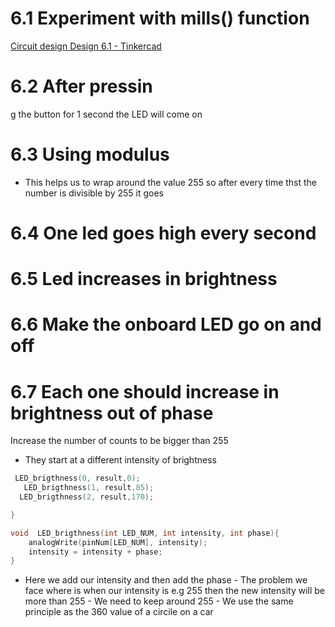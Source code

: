 # 6.1 Experiment with mills() function

[Circuit design Design 6.1 - Tinkercad](https://www.tinkercad.com/things/kpAb7CrgImn-design-61/editel?returnTo=https%3A%2F%2Fwww.tinkercad.com%2Fdashboard%2Fdesigns%2Fcircuits)
# 6.2 After pressin
g the button for 1 second the LED will come on

# 6.3 Using modulus
- This helps us to wrap around the value 255 so after every time thst the number is divisible by 255 it  goes 
# 6.4 One led goes high every second

# 6.5 Led increases in brightness 

# 6.6 Make the onboard LED go on and off 

# 6.7 Each one should increase in brightness out of phase

Increase the number of counts to be bigger than 255
- They start at a different intensity of brightness

```c++
 LED_brigthness(0, result,0);
   LED_brigthness(1, result,85);
  LED_brigthness(2, result,170);

}

void  LED_brigthness(int LED_NUM, int intensity, int phase){
	analogWrite(pinNum[LED_NUM], intensity);
  	intensity = intensity + phase;
}
```

- Here we add our intensity and then add the phase
		- The problem we face where is when our intensity is e.g 255 then the new intensity will be more than 255 
		- We need to keep around 255 
		- We use the same principle as the 360 value of a circile on a car